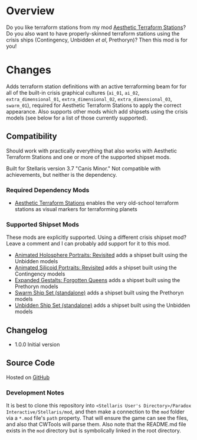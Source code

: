 # Overview

Do you like terraform stations from my mod [Aesthetic Terraform Stations](https://steamcommunity.com/sharedfiles/filedetails/?id=2622411084)?  Do you also want to have properly-skinned terraform stations using the crisis ships (Contingency, Unbidden _et al_, Prethoryn)?  Then this mod is for you!

# Changes

Adds terraform station definitions with an active terraforming beam for for all of the built-in crisis graphical cultures (`ai_01`, `ai_02`, `extra_dimensional_01`, `extra_dimensional_02`, `extra_dimensional_03`, `swarm_01`), required for Aesthetic Terraform Stations to apply the correct appearance.  Also supports other mods which add shipsets using the crisis models (see below for a list of those currently supported).

## Compatibility

Should work with practically everything that also works with Aesthetic Terraform Stations and one or more of the supported shipset mods.

Built for Stellaris version 3.7 "Canis Minor."  Not compatible with achievements, but neither is the dependency.

### Required Dependency Mods

* [Aesthetic Terraform Stations](https://steamcommunity.com/sharedfiles/filedetails/?id=2622411084) enables the very old-school terraform stations as visual markers for terraforming planets

### Supported Shipset Mods

These mods are explicitly supported.  Using a different crisis shipset mod?  Leave a comment and I can probably add support for it to this mod.

* [Animated Holosphere Portraits: Revisited](https://steamcommunity.com/sharedfiles/filedetails/?id=2592592503) adds a shipset built using the Unbidden models
* [Animated Silicoid Portraits: Revisited](https://steamcommunity.com/sharedfiles/filedetails/?id=2579736379) adds a shipset built using the Contingency models
* [Expanded Gestalts: Forgotten Queens](https://steamcommunity.com/sharedfiles/filedetails/?id=1715190550) adds a shipset built using the Prethoryn models
* [Swarm Ship Set (standalone)](https://steamcommunity.com/sharedfiles/filedetails/?id=2532923000) adds a shipset built using the Prethoryn models
* [Unbidden Ship Set (standalone)](https://steamcommunity.com/sharedfiles/filedetails/?id=2545935786) adds a shipset built using the Unbidden models

## Changelog

* 1.0.0 Initial version

## Source Code

Hosted on [GitHub](https://github.com/corsairmarks/crisis_shipsets_terraform_station_aesthetic)

### Development Notes

It is best to clone this repository into `<Stellaris User's Directory>/Paradox Interactive/Stellaris/mod`, and then make a connection to the `mod` folder via a `*.mod` file's `path` property.  That will ensure the game can see the files, and also that CWTools will parse them.  Also note that the README.md file exists in the `mod` directory but is symbolically linked in the root directory.